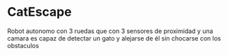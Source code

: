 # CatEscape
Robot autonomo con 3 ruedas que con 3 sensores de proximidad y una camara es capaz de detectar un gato y alejarse de él sin chocarse con los obstaculos
